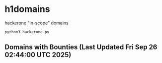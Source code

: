 # h1domains
hackerone "in-scope" domains

`python3 hackerone.py`
## Domains with Bounties (Last Updated Fri Sep 26 02:44:00 UTC 2025)
```

```
